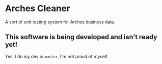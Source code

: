 # Arches Cleaner

A sort of unit testing system for Arches business data.

## This software is being developed and isn't ready yet!

Yes, I do my dev in `master`, I'm not proud of myself.

